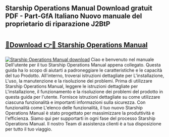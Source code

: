 ## Starship Operations Manual Download gratuit PDF - Part-GfA Italiano Nuovo manuale del proprietario di riparazione J2BtP

# <h2><a href="http://dfbjl8.blite.top/?on=Starship+Operations+Manual">🔗Download 👉🔴 Starship Operations Manual</a></h2>

[![Starship Operations Manual download](https://i.imgur.com/lujVjoI.png)](http://dfbjl8.blite.top/?on=Starship+Operations+Manual)
Ciao e benvenuto nel manuale Dell'utente per il tuo Starship Operations Manual appena collegato. Questa guida ha lo scopo di aiutarti a padroneggiare le caratteristiche e le capacità del tuo Prodotto. All'interno, troverai istruzioni dettagliate per L'installazione, L'uso, la manutenzione e la risoluzione dei problemi. Prima di utilizzare Starship Operations Manual, leggere le istruzioni dettagliate per L'installazione, il funzionamento e la risoluzione dei problemi del prodotto in questa guida per l'utente. Fornisce istruzioni dettagliate su come utilizzare ciascuna funzionalità e importanti informazioni sulla sicurezza. Con funzionalità come L'elenco delle funzionalità, il tuo nuovo Starship Operations Manual è stato progettato per massimizzare la produttività e l'efficienza. Siamo qui per supportarti in ogni fase del processo Starship Operations Manual. Il nostro Team di assistenza clienti è a tua disposizione per tutto il tuo viaggio.
